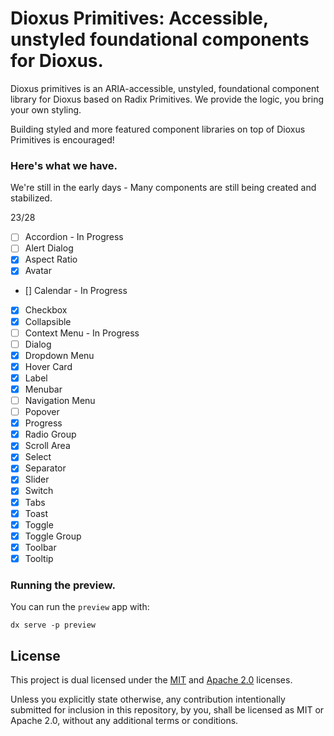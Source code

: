 # Dioxus Primitives: Accessible, unstyled foundational components for Dioxus.
Dioxus primitives is an ARIA-accessible, unstyled, foundational component library for Dioxus based on Radix Primitives. We provide the logic, you bring your own styling.

Building styled and more featured component libraries on top of Dioxus Primitives is encouraged!

### Here's what we have.
We're still in the early days - Many components are still being created and stabilized.

23/28
- [ ] Accordion - In Progress
- [ ] Alert Dialog
- [x] Aspect Ratio
- [x] Avatar
- [] Calendar - In Progress
- [x] Checkbox
- [x] Collapsible
- [ ] Context Menu - In Progress
- [ ] Dialog
- [x] Dropdown Menu
- [x] Hover Card
- [x] Label
- [x] Menubar
- [ ] Navigation Menu
- [ ] Popover
- [x] Progress
- [x] Radio Group
- [x] Scroll Area
- [x] Select
- [x] Separator
- [x] Slider
- [x] Switch
- [x] Tabs
- [x] Toast
- [x] Toggle
- [x] Toggle Group
- [x] Toolbar
- [x] Tooltip

### Running the preview.
You can run the `preview` app with:
```
dx serve -p preview
```


## License
This project is dual licensed under the [MIT](./LICENSE-MIT) and [Apache 2.0](./LICENSE-APACHE) licenses.

Unless you explicitly state otherwise, any contribution intentionally submitted for inclusion in this repository, by you, shall be licensed as MIT or Apache 2.0, without any additional terms or conditions.
